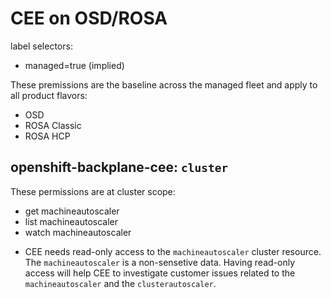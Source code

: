 # CEE on OSD/ROSA

label selectors:

- managed=true (implied)

These premissions are the baseline across the managed fleet and apply to all product flavors:

- OSD
- ROSA Classic
- ROSA HCP

## openshift-backplane-cee: `cluster`

These permissions are at cluster scope:

- get machineautoscaler
- list machineautoscaler
- watch machineautoscaler

* CEE needs read-only access to the `machineautoscaler` cluster resource. The `machineautoscaler` is a non-sensetive data. Having read-only access will help CEE to investigate customer issues related to the `machineautoscaler` and the `clusterautoscaler`. 


